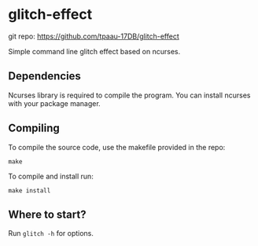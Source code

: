 # glitch-effect
git repo: https://github.com/tpaau-17DB/glitch-effect

Simple command line glitch effect based on ncurses.

## Dependencies
Ncurses library is required to compile the program. 
You can install ncurses with your package manager.

## Compiling
To compile the source code, use the makefile provided in the repo:
```
make
```

To compile and install run:
```
make install
```

## Where to start?
Run `glitch -h` for options.
